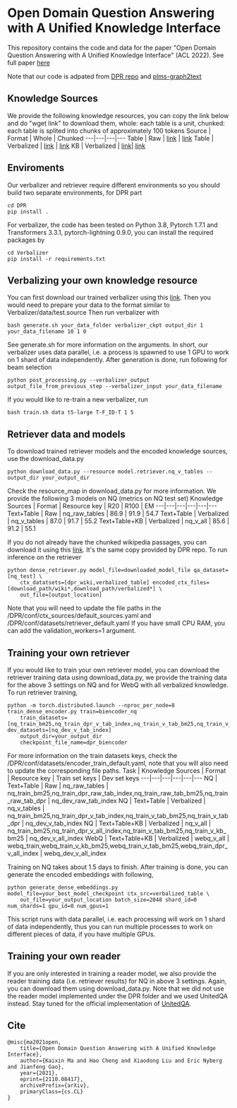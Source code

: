 # Open Domain Question Answering with A Unified Knowledge Interface
This repository contains the code and data for the paper "Open Domain Question Answering with A Unified Knowledge Interface" (ACL 2022). See full paper [here](https://arxiv.org/abs/2110.08417)

Note that our code is adpated from [DPR repo](https://github.com/facebookresearch/DPR) and [plms-graph2text](https://github.com/UKPLab/plms-graph2text)

## Knowledge Sources 
We provide the following knowledge resources, you can copy the link below and do "wget link" to download them, whole: each table is a unit, chunked: each table is splited into chunks of approximately 100 tokens
Source | Format | Whole | Chunked 
---|---|---|---
Table | Raw | [link](https://msrdeeplearning.blob.core.windows.net/udq-qa/data/tables/all_raw_tables.json) | [link](https://msrdeeplearning.blob.core.windows.net/udq-qa/data/tables/all_raw_table_chunks_for_index.json)
Table | Verbalized | [link](https://msrdeeplearning.blob.core.windows.net/udq-qa/data/tables/all_verbalized_tables.json) | [link](https://msrdeeplearning.blob.core.windows.net/udq-qa/data/tables/all_verbalized_table_chunks_for_index.json)
KB | Verbalized | [link](https://msrdeeplearning.blob.core.windows.net/udq-qa/data/kb/grouped_WD_graphs.jsonl)| [link](https://msrdeeplearning.blob.core.windows.net/udq-qa/data/kb/verbalized_WD_graphs_for_index.tsv)

## Enviroments
Our verbalizer and retriever require different environments so you should build two separate environments, for DPR part
```
cd DPR
pip install .
```
For verbalizer, the code has been tested on Python 3.8, Pytorch 1.7.1 and Transformers 3.3.1, pytorch-lightning 0.9.0, you can install the required packages by 
```
cd Verbalizer
pip install -r requirements.txt
```

## Verbalizing your own knowledge resource 
You can first download our trained verbalizer using this [link](https://msrdeeplearning.blob.core.windows.net/udq-qa/models/verbalizer/t5_large_verbalizer_T-F_ID-T.ckpt). 
Then you would need to prepare your data to the format similar to Verbalizer/data/test.source
Then run verbalizer with 
```
bash generate.sh your_data_folder verbalizer_ckpt output_dir 1 your_data_filename 10 1 0 
```
See generate.sh for more information on the arguments. In short, our verbalizer uses data parallel, i.e. a process is spawned to use 1 GPU to work on 1 shard of data independently.
After generation is done, run following for beam selection 
```
python post_processing.py --verbalizer_output output_file_from_previous_step --verbalizer_input your_data_filename 
```
If you would like to re-train a new verbalizer, run 
```
bash train.sh data t5-large T-F_ID-T 1 5
```

## Retriever data and models 
To download trained retriever models and the encoded knowledge sources, use the download_data.py 
```
python download_data.py --resource model.retriever.nq_v_tables --output_dir your_output_dir 
```
Check the resource_map in download_data.py for more information. We provide the following 3 models on NQ (metrics on NQ test set)
Knowledge Sources | Format | Resource key | R20 | R100 | EM 
---|---|---|---|---|---
Text+Table | Raw | nq_raw_tables | 86.9 | 91.9 | 54.7
Text+Table | Verbalized | nq_v_tables | 87.0 | 91.7 | 55.2
Text+Table+KB | Verbalized | nq_v_all | 85.6 | 91.2 | 55.1

If you do not already have the chunked wikipedia passages, you can download it using this [link](https://msrdeeplearning.blob.core.windows.net/udq-qa/data/psgs_w100.tsv). It's the same copy provided by DPR repo.
To run inference on the retriever 
```
python dense_retriever.py model_file=downloaded_model_file qa_dataset=[nq_test] \
    ctx_datatsets=[dpr_wiki,verbalized_table] encoded_ctx_files=[download_path/wiki*,download_path/verbalized*] \
    out_file=[output_location] 
```
Note that you will need to update the file paths in the /DPR/conf/ctx_sources/default_sources.yaml and /DPR/conf/datasets/retriever_default.yaml
If you have small CPU RAM, you can add the validation_workers=1 argument. 

## Training your own retriever 
If you would like to train your own retriever model, you can download the retriever training data using download_data.py,
we provide the training data for the above 3 settings on NQ and for WebQ with all verbalized knowledge. 
To run retriever training,
```
python -m torch.distributed.launch --nproc_per_node=8 train_dense_encoder.py train=biencoder_nq  
    train_datasets=[nq_train_bm25,nq_train_dpr_v_tab_index,nq_train_v_tab_bm25,nq_train_v_tab_dpr] dev_datasets=[nq_dev_v_tab_index]
    output_dir=your_output_dir
    checkpoint_file_name=dpr_biencoder
```
For more information on the train datasets keys, check the /DPR/conf/datasets/encoder_train_default.yaml, note that you will also need to update the corresponding file paths.
Task | Knowledge Sources | Format | Resource key | Train set keys | Dev set keys 
---|---|---|---|---|---
NQ | Text+Table | Raw | nq_raw_tables | nq_train_bm25,nq_train_dpr_raw_tab_index,nq_train_raw_tab_bm25,nq_train_raw_tab_dpr | nq_dev_raw_tab_index 
NQ | Text+Table | Verbalized | nq_v_tables | nq_train_bm25,nq_train_dpr_v_tab_index,nq_train_v_tab_bm25,nq_train_v_tab_dpr | nq_dev_v_tab_index
NQ | Text+Table+KB | Verbalized | nq_v_all | nq_train_bm25,nq_train_dpr_v_all_index,nq_train_v_tab_bm25,nq_train_v_kb_bm25 | nq_dev_v_all_index
WebQ | Text+Table+KB | Verbalized | webq_v_all | webq_train,webq_train_v_kb_bm25,webq_train_v_tab_bm25,webq_train_dpr_v_all_index | webq_dev_v_all_index

Training on NQ takes about 1.5 days to finish. After training is done, you can generate the encoded embeddings with following,
```
python generate_dense_embeddings.py model_file=your_best_model_checkpoint ctx_src=verbalized_table \
    out_file=your_output_location batch_size=2048 shard_id=0 num_shards=1 gpu_id=0 num_gpus=1 
```
This script runs with data parallel, i.e. each processing will work on 1 shard of data independently, 
thus you can run multiple processes to work on different pieces of data, if you have multiple GPUs. 

## Training your own reader 
If you are only interested in training a reader model, we also provide the reader training data (i.e. retriever results) for NQ in above 3 settings. 
Again, you can download them using download_data.py. Note that we did not use the reader model implemented under the DPR folder and we used UnitedQA instead. 
Stay tuned for the official implementation of [UnitedQA](https://github.com/microsoft/unitedQA).

## Cite 
```
@misc{ma2021open,
    title={Open Domain Question Answering with A Unified Knowledge Interface},
    author={Kaixin Ma and Hao Cheng and Xiaodong Liu and Eric Nyberg and Jianfeng Gao},
    year={2021},
    eprint={2110.08417},
    archivePrefix={arXiv},
    primaryClass={cs.CL}
}
```
